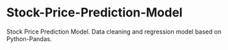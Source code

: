 # Stock-Price-Prediction-Model
Stock Price Prediction Model. Data cleaning and regression model based on Python-Pandas.
